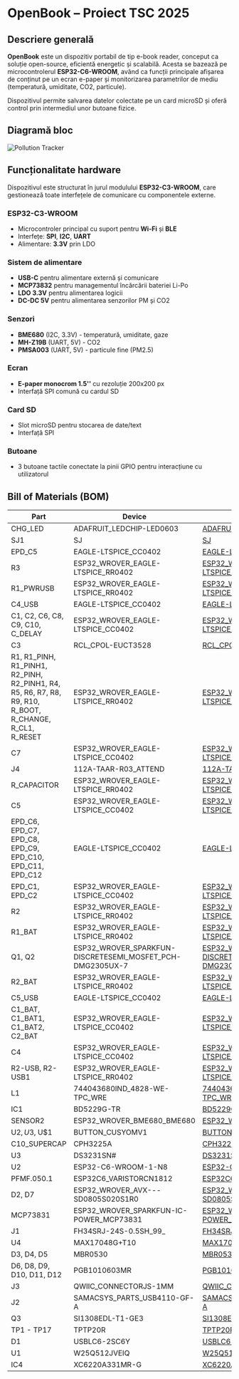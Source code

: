 # OpenBook – Proiect TSC 2025

## Descriere generală

**OpenBook** este un dispozitiv portabil de tip e-book reader, conceput ca soluție open-source, eficientă energetic și scalabilă. Acesta se bazează pe microcontrolerul **ESP32-C6-WROOM**, având ca funcții principale afișarea de conținut pe un ecran e-paper și monitorizarea parametrilor de mediu (temperatură, umiditate, CO2, particule).

Dispozitivul permite salvarea datelor colectate pe un card microSD și oferă control prin intermediul unor butoane fizice.

## Diagramă bloc
![Pollution Tracker](https://github.com/user-attachments/assets/ec750db2-4d4a-47b5-96d8-3d568c1b4d18)


## Funcționalitate hardware

Dispozitivul este structurat în jurul modulului **ESP32-C3-WROOM**, care gestionează toate interfețele de comunicare cu componentele externe.

### ESP32-C3-WROOM
- Microcontroler principal cu suport pentru **Wi-Fi** și **BLE**
- Interfețe: **SPI**, **I2C**, **UART**
- Alimentare: **3.3V** prin LDO

### Sistem de alimentare
- **USB-C** pentru alimentare externă și comunicare
- **MCP73832** pentru managementul încărcării bateriei Li-Po
- **LDO 3.3V** pentru alimentarea logicii
- **DC-DC 5V** pentru alimentarea senzorilor PM și CO2

### Senzori
- **BME680** (I2C, 3.3V) - temperatură, umiditate, gaze
- **MH-Z19B** (UART, 5V) - CO2
- **PMSA003** (UART, 5V) - particule fine (PM2.5)

### Ecran
- **E-paper monocrom 1.5''** cu rezoluție 200x200 px
- Interfață SPI comună cu cardul SD

### Card SD
- Slot microSD pentru stocarea de date/text
- Interfață SPI

### Butoane
- 3 butoane tactile conectate la pinii GPIO pentru interacțiune cu utilizatorul

## Bill of Materials (BOM)

| Part | Device | Datasheet |
|------|--------|-----------|
| CHG_LED | ADAFRUIT_LEDCHIP-LED0603 | [ADAFRUIT_LEDCHIP-LED0603](N/A) |
| SJ1 | SJ | [SJ](N/A) |
| EPD_C5 | EAGLE-LTSPICE_CC0402 | [EAGLE-LTSPICE_CC0402](N/A) |
| R3 | ESP32_WROVER_EAGLE-LTSPICE_RR0402 | [ESP32_WROVER_EAGLE-LTSPICE_RR0402](N/A) |
| R1_PWRUSB | ESP32_WROVER_EAGLE-LTSPICE_RR0402 | [ESP32_WROVER_EAGLE-LTSPICE_RR0402](N/A) |
| C4_USB | EAGLE-LTSPICE_CC0402 | [EAGLE-LTSPICE_CC0402](N/A) |
| C1, C2, C6, C8, C9, C10, C_DELAY | ESP32_WROVER_EAGLE-LTSPICE_CC0402 | [ESP32_WROVER_EAGLE-LTSPICE_CC0402](N/A) |
| C3 | RCL_CPOL-EUCT3528 | [RCL_CPOL-EUCT3528](N/A) |
| R1, R1_PINH, R1_PINH1, R2_PINH, R2_PINH1, R4, R5, R6, R7, R8, R9, R10, R_BOOT, R_CHANGE, R_CL1, R_RESET | ESP32_WROVER_EAGLE-LTSPICE_RR0402 | [ESP32_WROVER_EAGLE-LTSPICE_RR0402](N/A) |
| C7 | ESP32_WROVER_EAGLE-LTSPICE_CC0402 | [ESP32_WROVER_EAGLE-LTSPICE_CC0402](N/A) |
| J4 | 112A-TAAR-R03_ATTEND | [112A-TAAR-R03_ATTEND](N/A) |
| R_CAPACITOR | ESP32_WROVER_EAGLE-LTSPICE_RR0402 | [ESP32_WROVER_EAGLE-LTSPICE_RR0402](N/A) |
| C5 | ESP32_WROVER_EAGLE-LTSPICE_CC0402 | [ESP32_WROVER_EAGLE-LTSPICE_CC0402](N/A) |
| EPD_C6, EPD_C7, EPD_C8, EPD_C9, EPD_C10, EPD_C11, EPD_C12 | EAGLE-LTSPICE_CC0402 | [EAGLE-LTSPICE_CC0402](N/A) |
| EPD_C1, EPD_C2 | ESP32_WROVER_EAGLE-LTSPICE_CC0402 | [ESP32_WROVER_EAGLE-LTSPICE_CC0402](N/A) |
| R2 | ESP32_WROVER_EAGLE-LTSPICE_RR0402 | [ESP32_WROVER_EAGLE-LTSPICE_RR0402](N/A) |
| R1_BAT | ESP32_WROVER_EAGLE-LTSPICE_RR0402 | [ESP32_WROVER_EAGLE-LTSPICE_RR0402](N/A) |
| Q1, Q2 | ESP32_WROVER_SPARKFUN-DISCRETESEMI_MOSFET_PCH-DMG2305UX-7 | [ESP32_WROVER_SPARKFUN-DISCRETESEMI_MOSFET_PCH-DMG2305UX-7](N/A) |
| R2_BAT | ESP32_WROVER_EAGLE-LTSPICE_RR0402 | [ESP32_WROVER_EAGLE-LTSPICE_RR0402](N/A) |
| C5_USB | EAGLE-LTSPICE_CC0402 | [EAGLE-LTSPICE_CC0402](N/A) |
| C1_BAT, C1_BAT1, C1_BAT2, C2_BAT | ESP32_WROVER_EAGLE-LTSPICE_CC0402 | [ESP32_WROVER_EAGLE-LTSPICE_CC0402](N/A) |
| C4 | ESP32_WROVER_EAGLE-LTSPICE_CC0402 | [ESP32_WROVER_EAGLE-LTSPICE_CC0402](N/A) |
| R2-USB, R2-USB1 | ESP32_WROVER_EAGLE-LTSPICE_RR0402 | [ESP32_WROVER_EAGLE-LTSPICE_RR0402](N/A) |
| L1 | 744043680IND_4828-WE-TPC_WRE | [744043680IND_4828-WE-TPC_WRE](N/A) |
| IC1 | BD5229G-TR | [BD5229G-TR](N/A) |
| SENSOR2 | ESP32_WROVER_BME680_BME680 | [ESP32_WROVER_BME680_BME680](N/A) |
| U$2, U$3, U$1 | BUTTON_CUSYOMV1 | [BUTTON_CUSYOMV1](N/A) |
| C10_SUPERCAP | CPH3225A | [CPH3225A](https://www.snapeda.com/parts/CPH3225A/Seiko+Instruments/view-part/?ref=snap) |
| U3 | DS3231SN# | [DS3231SN#](https://www.snapeda.com/parts/DS3231SN%23/Analog+Devices/view-part/?ref=snap) |
| U2 | ESP32-C6-WROOM-1-N8 | [ESP32-C6-WROOM-1-N8](N/A) |
| PFMF.050.1 | ESP32C6_VARISTORCN1812 | [ESP32C6_VARISTORCN1812](N/A) |
| D2, D7 | ESP32_WROVER_AVX---SD0805S020S1R0 | [ESP32_WROVER_AVX---SD0805S020S1R0](N/A) |
| MCP73831 | ESP32_WROVER_SPARKFUN-IC-POWER_MCP73831 | [ESP32_WROVER_SPARKFUN-IC-POWER_MCP73831](N/A) |
| J1 | FH34SRJ-24S-0.5SH_99_ | [FH34SRJ-24S-0.5SH_99_](N/A) |
| U4 | MAX17048G+T10 | [MAX17048G+T10](https://www.snapeda.com/parts/MAX17048G+T10/Analog+Devices/view-part/?ref=snap) |
| D3, D4, D5 | MBR0530 | [MBR0530](https://www.snapeda.com/parts/MBR0530/Onsemi/view-part/?ref=snap) |
| D6, D8, D9, D10, D11, D12 | PGB1010603MR | [PGB1010603MR](https://www.snapeda.com/parts/PGB1010603MR/Littelfuse/view-part/?ref=snap) |
| J3 | QWIIC_CONNECTORJS-1MM | [QWIIC_CONNECTORJS-1MM](N/A) |
| J2 | SAMACSYS_PARTS_USB4110-GF-A | [SAMACSYS_PARTS_USB4110-GF-A](N/A) |
| Q3 | SI1308EDL-T1-GE3 | [SI1308EDL-T1-GE3](N/A) |
| TP1 - TP17 | TPTP20R | [TPTP20R](N/A) |
| D1 | USBLC6-2SC6Y | [USBLC6-2SC6Y](https://www.snapeda.com/parts/USBLC6-2SC6Y/STMicroelectronics/view-part/?ref=snap) |
| U1 | W25Q512JVEIQ | [W25Q512JVEIQ](https://www.snapeda.com/parts/W25Q512JVEIQ/Winbond+Electronics/view-part/?ref=snap) |
| IC4 | XC6220A331MR-G | [XC6220A331MR-G](N/A) |
